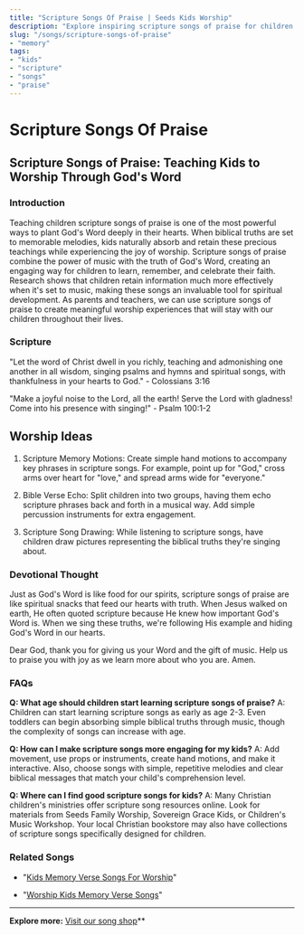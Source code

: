```yaml
---
title: "Scripture Songs Of Praise | Seeds Kids Worship"
description: "Explore inspiring scripture songs of praise for children's worship and faith development. Biblical music resources for families and ministry."
slug: "/songs/scripture-songs-of-praise"
- "memory"
tags:
- "kids"
- "scripture"
- "songs"
- "praise"
---
```


# Scripture Songs Of Praise

## Scripture Songs of Praise: Teaching Kids to Worship Through God's Word

### Introduction
Teaching children scripture songs of praise is one of the most powerful ways to plant God's Word deeply in their hearts. When biblical truths are set to memorable melodies, kids naturally absorb and retain these precious teachings while experiencing the joy of worship. Scripture songs of praise combine the power of music with the truth of God's Word, creating an engaging way for children to learn, remember, and celebrate their faith. Research shows that children retain information much more effectively when it's set to music, making these songs an invaluable tool for spiritual development. As parents and teachers, we can use scripture songs of praise to create meaningful worship experiences that will stay with our children throughout their lives.

### Scripture
"Let the word of Christ dwell in you richly, teaching and admonishing one another in all wisdom, singing psalms and hymns and spiritual songs, with thankfulness in your hearts to God." - Colossians 3:16

"Make a joyful noise to the Lord, all the earth! Serve the Lord with gladness! Come into his presence with singing!" - Psalm 100:1-2

## Worship Ideas
1. Scripture Memory Motions: Create simple hand motions to accompany key phrases in scripture songs. For example, point up for "God," cross arms over heart for "love," and spread arms wide for "everyone."

2. Bible Verse Echo: Split children into two groups, having them echo scripture phrases back and forth in a musical way. Add simple percussion instruments for extra engagement.

3. Scripture Song Drawing: While listening to scripture songs, have children draw pictures representing the biblical truths they're singing about.

### Devotional Thought
Just as God's Word is like food for our spirits, scripture songs of praise are like spiritual snacks that feed our hearts with truth. When Jesus walked on earth, He often quoted scripture because He knew how important God's Word is. When we sing these truths, we're following His example and hiding God's Word in our hearts.

Dear God, thank you for giving us your Word and the gift of music. Help us to praise you with joy as we learn more about who you are. Amen.

### FAQs
**Q: What age should children start learning scripture songs of praise?**
A: Children can start learning scripture songs as early as age 2-3. Even toddlers can begin absorbing simple biblical truths through music, though the complexity of songs can increase with age.

**Q: How can I make scripture songs more engaging for my kids?**
A: Add movement, use props or instruments, create hand motions, and make it interactive. Also, choose songs with simple, repetitive melodies and clear biblical messages that match your child's comprehension level.

**Q: Where can I find good scripture songs for kids?**
A: Many Christian children's ministries offer scripture song resources online. Look for materials from Seeds Family Worship, Sovereign Grace Kids, or Children's Music Workshop. Your local Christian bookstore may also have collections of scripture songs specifically designed for children.

### Related Songs

- "[Kids Memory Verse Songs For Worship](/songs/kids-memory-verse-songs-for-worship/)"

- "[Worship Kids Memory Verse Songs](/songs/worship-kids-memory-verse-songs/)"

---

**Explore more:** [Visit our song shop](https://seedskidsworship.com/shop)**

<!-- Schema Markup -->
<script type="application/ld+json">
{
  "@context": "https://schema.org",
  "@type": "MusicRecording",
  "name": "Scripture Songs Of Praise",
  "byArtist": {
    "@type": "MusicGroup",
    "name": "Seeds Kids Worship"
  },
  "isFamilyFriendly": true,
  "url": "https://seedskidsworship.com/songs/scripture-songs-of-praise/"
}
</script>